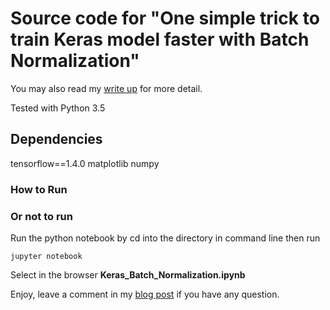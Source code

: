 # Source code for "One simple trick to train Keras model faster with Batch Normalization"

You may also read my [write up](https://www.dlology.com/blog/one-simple-trick-to-train-keras-model-faster-with-batch-normalization/) for more detail.

Tested with Python 3.5
## Dependencies

tensorflow==1.4.0
matplotlib
numpy

### How to Run
### Or not to run
Run the python notebook by cd into the directory in command line then run
```
jupyter notebook
```
Select in the browser
**Keras_Batch_Normalization.ipynb** 

Enjoy, leave a comment in my [blog post](https://www.dlology.com/blog/one-simple-trick-to-train-keras-model-faster-with-batch-normalization/) if you have any question.